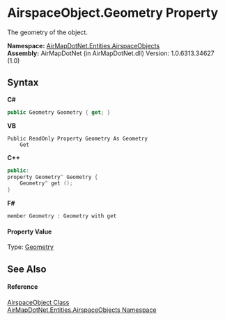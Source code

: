 # AirspaceObject.Geometry Property 
 

The geometry of the object.

**Namespace:**&nbsp;<a href="N_AirMapDotNet_Entities_AirspaceObjects">AirMapDotNet.Entities.AirspaceObjects</a><br />**Assembly:**&nbsp;AirMapDotNet (in AirMapDotNet.dll) Version: 1.0.6313.34627 (1.0)

## Syntax

**C#**<br />
``` C#
public Geometry Geometry { get; }
```

**VB**<br />
``` VB
Public ReadOnly Property Geometry As Geometry
	Get
```

**C++**<br />
``` C++
public:
property Geometry^ Geometry {
	Geometry^ get ();
}
```

**F#**<br />
``` F#
member Geometry : Geometry with get

```


#### Property Value
Type: <a href="T_AirMapDotNet_Entities_GeoJSON_Geometry">Geometry</a>

## See Also


#### Reference
<a href="T_AirMapDotNet_Entities_AirspaceObjects_AirspaceObject">AirspaceObject Class</a><br /><a href="N_AirMapDotNet_Entities_AirspaceObjects">AirMapDotNet.Entities.AirspaceObjects Namespace</a><br />